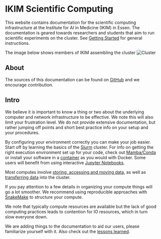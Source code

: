 # IKIM Scientific Computing

This website contains documentation for the scientific computing infrastructure at the Institute for AI in Medicine (IKIM) in Essen. The documentation is geared towards researchers and students that aim to run scientific experiments on the cluster. See [Getting Started](getting-started.md) for general instructions.

The image below shows members of IKIM assembling the cluster
![Cluster](./assets/cluster_barnraiser.png)

## About

The sources of this documentation can be found on [GitHub](https://github.com/IKIM-Essen/ClusterDocs) and we encourage contribution.

## Intro

We believe it is important to know a thing or two about the underlying computer and network infrastructure to be effective. We note this will also limit your frustration level. We do not provide extensive documentation, but rather jumping off points and short best practice info on your setup and your procedures.

By configuring your environment correctly you can make your job easier. Start off by learning the basics of the [Slurm](slurm.md) cluster. For info on getting the right execution environment set up for your code, check out [Mamba/Conda](conda.md) or install your software in a [container](apptainer.md) as you would with Docker. Some users will benefit from using interactive [Jupyter Notebooks](jupyter.md).

Most computes involve [storing, accessing and moving data](storage.md), as well as [transferring data](transfer.md) into the cluster.

If you pay attention to a few details in organizing your compute things will go a lot smoother. We recommend using reproducible approaches with [SnakeMake](snakemake.md) to structure your compute.

We note that typically compute resources are available but the lack of good computing practices leads to contention for IO resources, which in turn slow everyone down.

We are adding things to the documentation to aid our users, please familiarize yourself with it. Also check out the [lessons learned](antipatterns.md).
